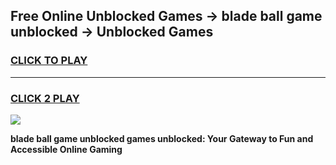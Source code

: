 
## Free Online Unblocked Games → blade ball game unblocked → Unblocked Games
<h3>
<a href="https://premium.freeplayer.one?title=blade_ball_game_unblocked&ref=21F">CLICK TO PLAY</a></h3>
<hr>

<h3>
<a href="https://premium.freeplayer.one?title=blade_ball_game_unblocked&ref=21F">CLICK 2 PLAY</a>
  
</h3>

<a href="https://premium.freeplayer.one?title=blade_ball_game_unblocked&ref=21F/"><img src="https://clearcache.store/games.png"></a>


**blade ball game unblocked games unblocked: Your Gateway to Fun and Accessible Online Gaming**
